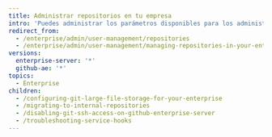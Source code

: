 ```yaml
---
title: Administrar repositorios en tu empresa
intro: 'Puedes administrar los parámetros disponibles para los administradores de repositorios en tu aparato {% data variables.product.prodname_ghe_server %}.'
redirect_from:
  - /enterprise/admin/user-management/repositories
  - /enterprise/admin/user-management/managing-repositories-in-your-enterprise
versions:
  enterprise-server: '*'
  github-ae: '*'
topics:
  - Enterprise
children:
  - /configuring-git-large-file-storage-for-your-enterprise
  - /migrating-to-internal-repositories
  - /disabling-git-ssh-access-on-github-enterprise-server
  - /troubleshooting-service-hooks
---
```



